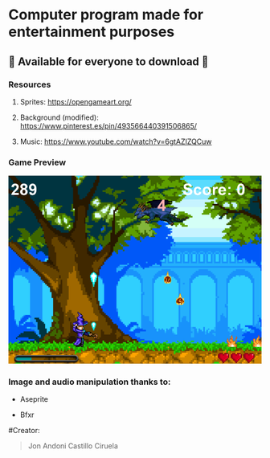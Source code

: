 

# Computer program made for __entertainment purposes__
## 🐉 Available for everyone to download 🐉

### Resources

1. Sprites: https://opengameart.org/ 

2. Background (modified): https://www.pinterest.es/pin/493566440391506865/ 

3. Music: https://www.youtube.com/watch?v=6gtAZIZQCuw

### Game Preview

![GitHub Logo](game.png)

### Image and audio manipulation thanks to:

* Aseprite

* Bfxr

#Creator:

> Jon Andoni Castillo Ciruela





